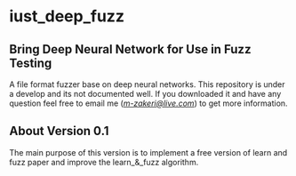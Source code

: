 # iust_deep_fuzz

## Bring Deep Neural Network for Use in Fuzz Testing
A file format fuzzer base on deep neural networks.
This repository is under a develop and its not documented well.
If you downloaded it and have any question feel free to email me
(*m-zakeri@live.com*) to get more information.

## About Version 0.1
The main purpose of this version is to implement a free version of learn and fuzz paper 
and improve the learn_&_fuzz algorithm.
